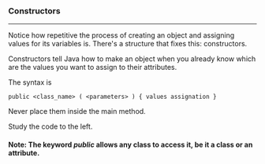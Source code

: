 ### Constructors
***

Notice how repetitive the process of creating an object and assigning values
for its variables is. There's a structure that fixes this: constructors.

Constructors tell Java how to make an object when you already know which are the values you
want to assign to their attributes.

The syntax is

`public <class_name> ( <parameters> )
{ values assignation }`

Never place them inside the main method.

Study the code to the left.

#### Note: The keyword *public* allows any class to access it, be it a class or an attribute.
